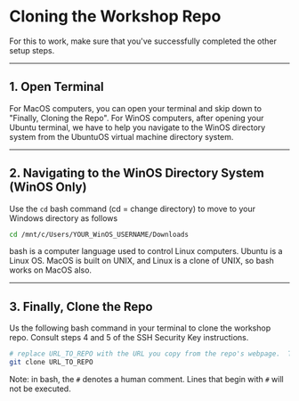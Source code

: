 # Cloning the Workshop Repo

For this to work, make sure that you've successfully completed the other setup steps. 

---

## 1. Open Terminal

For MacOS computers, you can open your terminal and skip down to "Finally, Cloning the Repo".  For WinOS computers, after opening your Ubuntu terminal, we have to help you navigate to the WinOS directory system from the UbuntuOS virtual machine directory system.

---

## 2. Navigating to the WinOS Directory System (WinOS Only)

Use the `cd` bash command (cd = change directory) to move to your Windows directory as follows

  ```bash
  cd /mnt/c/Users/YOUR_WinOS_USERNAME/Downloads
  ```
  
  bash is a computer language used to control Linux computers. Ubuntu is a Linux OS.  MacOS is built on UNIX, and Linux is a clone of UNIX, so bash works on MacOS also.
  
---

## 3. Finally, Clone the Repo

Us the following bash command in your terminal to clone the workshop repo.  Consult steps 4 and 5 of the SSH Security Key instructions.

  ```bash
  # replace URL_TO_REPO with the URL you copy from the repo's webpage.  There is a green "Code" button that you select, then select "SSH", then copy the URL.
  git clone URL_TO_REPO
  ```
  
Note: in bash, the `#` denotes a human comment.  Lines that begin with `#` will not be executed.

